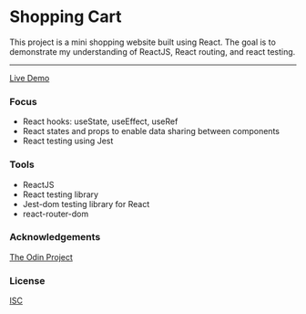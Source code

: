 # Shopping Cart

This project is a mini shopping website built using React. The goal is to demonstrate my understanding of ReactJS, React routing, and react testing.

<hr/>

[Live Demo](https://jonro2955.github.io/odin_javascript_10_shopping_cart)

### Focus

- React hooks: useState, useEffect, useRef
- React states and props to enable data sharing between components
- React testing using Jest

### Tools

- ReactJS
- React testing library
- Jest-dom testing library for React
- react-router-dom


### Acknowledgements

[The Odin Project](https://www.theodinproject.com/)

### License

[ISC](https://opensource.org/licenses/ISC)